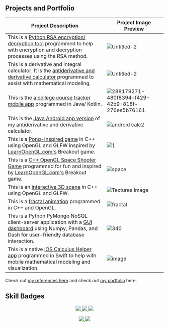 
## Projects and Portfolio
<!-- TABLE -->
| Project Description | Project Image Preview |
| --- | --- |
| This is a [Python RSA encryption/ decryption tool](https://github.com/sheraadams/Simple-RSA-Mesage-Encryption) programmed to help with encryption and decryption processes using the RSA method. | ![Untitled-2](https://github.com/sheraadams/sheraadams/assets/110789514/37c25b83-c98b-42f4-9adb-e845e3105ecd)|
| This is a derivative and integral calculator. It is the [antiderivative and derivative calculator](https://github.com/sheraadams/Derivative-and-Integral-Calculator) programmed to assist with mathematical modeling. | ![Untitled-2](https://github.com/sheraadams/sheraadams/assets/110789514/21408c90-d474-4601-9315-a73b49dc2ab6)|
| This is the [a college course tracker mobile app](https://github.com/sheraadams/Course-Tracker-Android-App) programmed in Java/ Kotlin. |![288179271-480f8394-f429-42b9-818f-276ee5b76161](https://github.com/sheraadams/sheraadams/assets/110789514/3f432345-cbad-4807-b4f8-f287b95428f4)|
| This is the [Java Android app version](https://github.com/sheraadams/Calculus-Helper) of my antiderivative and derivative calculator. |![android calc2](https://github.com/sheraadams/sheraadams/assets/110789514/a45bd45c-4405-4819-b148-dbc1efa52d35)|
| This is a [Pong-Inspired game](https://github.com/sheraadams/OpenGL-Pong) in C++ using OpenGL and GLFW inspired by [LearnOpenGL.com's](https://learnopengl.com/) Breakout game. | ![1](https://github.com/sheraadams/sheraadams/assets/110789514/53375dc2-7423-4f7d-af96-1c2fbc434e35)|
| This is a [C++ OpenGL Space Shooter Game](https://github.com/sheraadams/Space-Shooter-Game) programmed for fun and inspired by [LearnOpenGL.com's](https://learnopengl.com/) Breakout game.| ![space](https://github.com/sheraadams/sheraadams/assets/110789514/136a43ec-b512-45e8-b326-9d95c50ddc4f) |
| This is an [interactive 3D scene](https://github.com/sheraadams/Shapes-and-PBR-Materials) in C++ using OpenGL and GLFW. | ![Textures Image](https://github.com/sheraadams/sheraadams/assets/110789514/a006f2ab-ab94-427a-abd8-cb2c67d9a436) |
| This is a [fractal animation](https://github.com/sheraadams/OpenGL-Fractal-Animation) programmed in C++ and OpenGL. | ![fractal](https://github.com/sheraadams/sheraadams/assets/110789514/aa5a1fd1-b069-465f-94ee-43985160d435)|
| This is a Python PyMongo NoSQL client-server application with a [GUI dashboard](http://sheraadams.github.io) using Numpy, Pandas, and Dash for user-friendly database interaction. | ![340](https://github.com/sheraadams/sheraadams/assets/110789514/33141592-f88c-448f-9980-6b863738bfc0)|
| This is a native [iOS Calculus Helper app](https://github.com/sheraadams/iOS-Calculus-App) programmed in Swift to help with mobile mathematical modeling and visualization.|![image](https://github.com/sheraadams/sheraadams/assets/110789514/44832b0e-7830-479f-b4e3-4379bfb1576b)|

Check out [my references here](https://github.com/sheraadams/sheraadams/edit/main/references.md) and check out [my portfolio](https://sheraadams.github.io) here.

## Skill Badges
<!-- skills -->
<p align="center">
  <a href="https://skillicons.dev">
    <img src="https://skillicons.dev/icons?i=java,lua,cpp,swift,html,js,py,eclipse,ae,kotlin,spring" />
    <img src="https://skillicons.dev/icons?i=git,ai,ps,vscode,visualstudio,matlab,mysql,linux,r" />
    <img src="https://skillicons.dev/icons?i=pr,css,mongodb,maven,androidstudio,bash,powershell" />
  </a>
</p>

<!-- contributors -->
<p align="center">
  <a href="https://skillicons.dev">
    <img src="https://img.shields.io/badge/all_contributors-32-orange.svg?style=flat-square" />
    <img src="https://komarev.com/ghpvc/?username=sheraadams" />
  </a>
</p>
